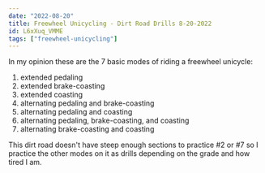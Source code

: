 ```yaml
---
date: "2022-08-20"
title: Freewheel Unicycling - Dirt Road Drills 8-20-2022
id: L6xXuq_VMME
tags: ["freewheel-unicycling"]
---
```


In my opinion these are the 7 basic modes of riding a freewheel unicycle:

1. extended pedaling
2. extended brake-coasting
3. extended coasting
4. alternating pedaling and brake-coasting
5. alternating pedaling and coasting
6. alternating pedaling, brake-coasting, and coasting
7. alternating brake-coasting and coasting

This dirt road doesn't have steep enough sections to practice #2 or #7 so I practice the other modes on it as drills depending on the grade and how tired I am.
